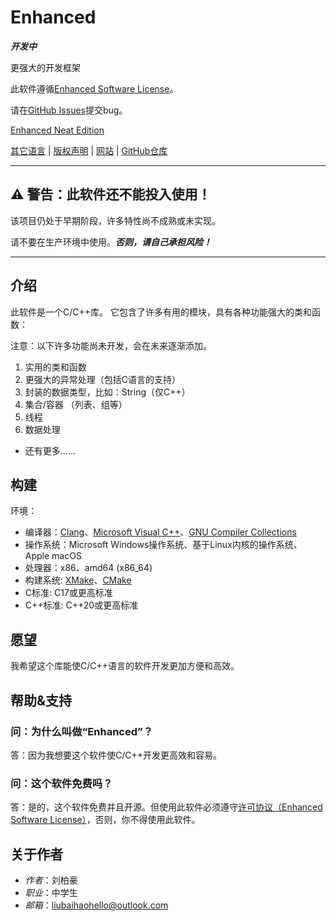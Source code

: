 # Enhanced

***开发中***

更强大的开发框架

此软件遵循[Enhanced Software License](../LICENSE)。

请在[GitHub Issues](https://github.com/sharedwonder/enhanced/issues)提交bug。

[Enhanced Neat Edition](https://github.com/sharedwonder/enhanced-ne/)

[其它语言](LANGUAGES.md) | [版权声明](../COPYRIGHT) | [网站](https://sharedwonder.github.io/enhanced/) | [GitHub仓库](https://github.com/sharedwonder/enhanced/)

---

## ⚠ **警告：此软件还不能投入使用！**

该项目仍处于早期阶段，许多特性尚不成熟或未实现。

请不要在生产环境中使用。***否则，请自己承担风险！***

---

## 介绍

此软件是一个C/C++库。
它包含了许多有用的模块，具有各种功能强大的类和函数：

注意：以下许多功能尚未开发，会在未来逐渐添加。

1. 实用的类和函数
2. 更强大的异常处理（包括C语言的支持）
3. 封装的数据类型，比如：String（仅C++）
4. 集合/容器 （列表、组等）
5. 线程
6. 数据处理

- 还有更多……

## 构建

环境：

- 编译器：[Clang](https://clang.llvm.org/)、[Microsoft Visual C++](https://visualstudio.microsoft.com/vs/features/cplusplus/)、[GNU Compiler Collections](https://gcc.gnu.org/)
- 操作系统：Microsoft Windows操作系统、基于Linux内核的操作系统、Apple macOS
- 处理器：x86、amd64 (x86_64)
- 构建系统: [XMake](https://xmake.io/#/zh-cn/)、[CMake](https://cmake.org/)
- C标准: C17或更高标准
- C++标准: C++20或更高标准

## 愿望

我希望这个库能使C/C++语言的软件开发更加方便和高效。

## 帮助&支持

### 问：为什么叫做“Enhanced”？

答：因为我想要这个软件使C/C++开发更高效和容易。

### 问：这个软件免费吗？

答：是的，这个软件免费并且开源。但使用此软件必须遵守[许可协议（Enhanced Software License）](../LICENSE)，否则，你不得使用此软件。

## 关于作者

- *作者*：刘柏豪
- *职业*：中学生
- *邮箱*：<liubaihaohello@outlook.com>
